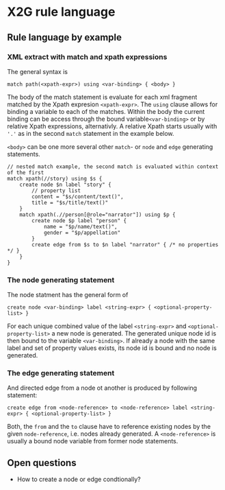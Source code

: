 # X2G rule language

## Rule language by example

### XML extract with match and xpath expressions

The general syntax is

`match path(<xpath-expr>) using <var-binding> { <body> }`

The body of the match statement is evaluate for each xml fragment matched by the Xpath expresion `<xpath-expr>`.  The `using` clause allows for binding a variable to each of the matches.  Within the body the current binding can be access through the bound variable`<var-binding>` or by relative Xpath expressions, alternativly.  A relative Xpath starts usually with `'.'` as in the second `match` statement in the example below.

`<body>` can be one more several other `match`- or `node` and `edge` generating statements.

```
// nested match example, the second match is evaluated within context of the first
match xpath(//story) using $s {
    create node $n label "story" {
        // property list
        content = "$s/content/text()",
        title = "$s/title/text()"
    }
    match xpath(.//person[@role="narrator"]) using $p {
        create node $p label "person" {
            name = "$p/name/text()",
            gender = "$p/appellation"
        }
        create edge from $s to $n label "narrator" { /* no properties */ }
    }
}
```

### The node generating statement

The node statment has the general form of

`create node <var-binding> label <string-expr> { <optional-property-list> }`

For each unique combined value of the label `<string-expr>` and `<optional-property-list>` a new node is generated.  The generated unique node id is then bound to the variable `<var-binding>`.  If already a node with the same label and set of property values exists, its node id is bound and no node is generated.

### The edge generating statement

And directed edge from a node ot another is produced by following statement:

`create edge from <node-reference> to <node-reference> label <string-expr> { <optional-property-list> }`

Both, the `from` and the `to` clause have to reference existing nodes by the given `node-reference`, i.e. nodes already generated.  A `<node-reference>` is usually a bound node variable from former node statements.

## Open questions
* How to create a node or edge condtionally?
